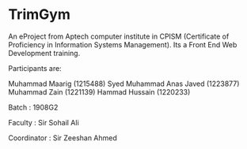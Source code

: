 # TrimGym
An eProject from Aptech computer institute in CPISM (Certificate of Proficiency in Information Systems Management). 
Its a Front End Web Development training.

Participants are:

Muhammad Maarig (1215488)
Syed Muhammad Anas Javed (1223877)
Muhammad Zain (1221139)
Hammad Hussain (1220233)

Batch : 1908G2

Faculty : Sir Sohail Ali

Coordinator : Sir Zeeshan Ahmed
